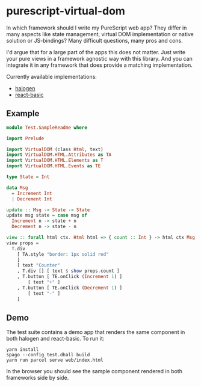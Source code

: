 # purescript-virtual-dom

In which framework should I write my PureScript web app? They differ in many
aspects like state management, virtual DOM implementation or native solution
or JS-bindings? Many difficult questions, many pros and cons.

I'd argue that for a large part of the apps this does not matter. Just write
your pure views in a framework agnostic way with this library. And you can
integrate it in any framework that does provide a matching implementation. 

Currently available implementations:
  - [halogen](https://github.com/thought2/purescript-virtual-dom-halogen)
  - [react-basic](https://github.com/thought2/purescript-virtual-dom-react-basic)

## Example
```hs
module Test.SampleReadme where

import Prelude

import VirtualDOM (class Html, text)
import VirtualDOM.HTML.Attributes as TA
import VirtualDOM.HTML.Elements as T
import VirtualDOM.HTML.Events as TE

type State = Int

data Msg
  = Increment Int
  | Decrement Int

update :: Msg -> State -> State
update msg state = case msg of
  Increment n -> state + n
  Decrement n -> state - n

view :: forall html ctx. Html html => { count :: Int } -> html ctx Msg
view props =
  T.div
    [ TA.style "border: 1px solid red"
    ]
    [ text "Counter"
    , T.div [] [ text $ show props.count ]
    , T.button [ TE.onClick (Increment 1) ]
        [ text "+" ]
    , T.button [ TE.onClick (Decrement 1) ]
        [ text "-" ]
    ]
```
## Demo

The test suite contains a demo app that renders the same component in both
halogen and react-basic. To run it:

```
yarn install
spago --config test.dhall build
yarn run parcel serve web/index.html 
```

In the browser you should see the sample component rendered in both
frameworks side by side.